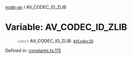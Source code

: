 [node-av](../globals.md) / AV\_CODEC\_ID\_ZLIB

# Variable: AV\_CODEC\_ID\_ZLIB

> `const` **AV\_CODEC\_ID\_ZLIB**: [`AVCodecID`](../type-aliases/AVCodecID.md)

Defined in: [constants.ts:115](https://github.com/seydx/av/blob/f8631fc881b394300b1479f511d55cf1c370a87f/src/constants/constants.ts#L115)
